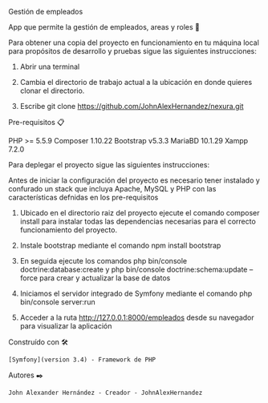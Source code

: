 Gestión de empleados

App que permite la gestión de empleados, areas y roles 🚀

Para obtener una copia del proyecto en funcionamiento en tu máquina local para propósitos de desarrollo y pruebas sigue las siguientes instrucciones:

1. Abrir una terminal

2. Cambia el directorio de trabajo actual a la ubicación en donde quieres clonar el directorio.

3. Escribe git clone https://github.com/JohnAlexHernandez/nexura.git

Pre-requisitos 📋

PHP >= 5.5.9
Composer 1.10.22
Bootstrap v5.3.3
MariaBD 10.1.29
Xampp 7.2.0

Para deplegar el proyecto sigue las siguientes instrucciones:

Antes de iniciar la configuración del proyecto es necesario tener instalado y confurado un stack que incluya Apache, MySQL y PHP con las características defnidas en los pre-requisitos

1. Ubicado en el directorio raiz del proyecto ejecute el comando composer install para instalar todas las dependencias necesarias para el correcto funcionamiento del proyecto.

2. Instale bootstrap mediante el comando npm install bootstrap

3. En seguida ejecute los comandos php bin/console doctrine:database:create y php bin/console doctrine:schema:update –force para crear y actualizar la base de datos

4. Iniciamos el servidor integrado de Symfony mediante el comando php bin/console server:run

3. Acceder a la ruta http://127.0.0.1:8000/empleados desde su navegador para visualizar la aplicación

Construído con 🛠️

    [Symfony](version 3.4) - Framework de PHP

Autores ✒️

    John Alexander Hernández - Creador - JohnAlexHernandez
